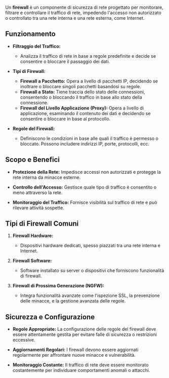 Un **firewall** è un componente di sicurezza di rete progettato per monitorare, filtrare e controllare il traffico di rete, impedendo l'accesso non autorizzato o controllato tra una rete interna e una rete esterna, come Internet.

## Funzionamento

- **Filtraggio del Traffico:**
  - Analizza il traffico di rete in base a regole predefinite e decide se consentire o bloccare il passaggio dei dati.

- **Tipi di Firewall:**
  - **Firewall a Pacchetto:** Opera a livello di pacchetti IP, decidendo se inoltrare o bloccare singoli pacchetti basandosi su regole.
  - **Firewall a Stato:** Tiene traccia dello stato delle connessioni, consentendo o bloccando il traffico in base allo stato della connessione.
  - **Firewall del Livello Applicazione (Proxy):** Opera a livello di applicazione, esaminando il contenuto dei dati e decidendo se consentire o bloccare in base al protocollo.

- **Regole del Firewall:**
  - Definiscono le condizioni in base alle quali il traffico è permesso o bloccato. Possono includere indirizzi IP, porte, protocolli, ecc.

## Scopo e Benefici

- **Protezione della Rete:** Impedisce accessi non autorizzati e protegge la rete interna da minacce esterne.

- **Controllo dell'Accesso:** Gestisce quale tipo di traffico è consentito o meno attraverso la rete.

- **Monitoraggio del Traffico:** Fornisce visibilità sul traffico di rete e può rilevare attività sospette.

## Tipi di Firewall Comuni

1. **Firewall Hardware:**
   - Dispositivi hardware dedicati, spesso piazzati tra una rete interna e Internet.

2. **Firewall Software:**
   - Software installato su server o dispositivi che forniscono funzionalità di firewall.

3. **Firewall di Prossima Generazione (NGFW):**
   - Integra funzionalità avanzate come l'ispezione SSL, la prevenzione delle minacce, e la gestione avanzata delle regole.

## Sicurezza e Configurazione

- **Regole Appropriate:** La configurazione delle regole del firewall deve essere attentamente gestita per evitare falle di sicurezza o restrizioni eccessive.

- **Aggiornamenti Regolari:** I firewall devono essere aggiornati regolarmente per affrontare nuove minacce e vulnerabilità.

- **Monitoraggio Costante:** Il traffico di rete deve essere monitorato costantemente per individuare comportamenti anomali o attacchi.


